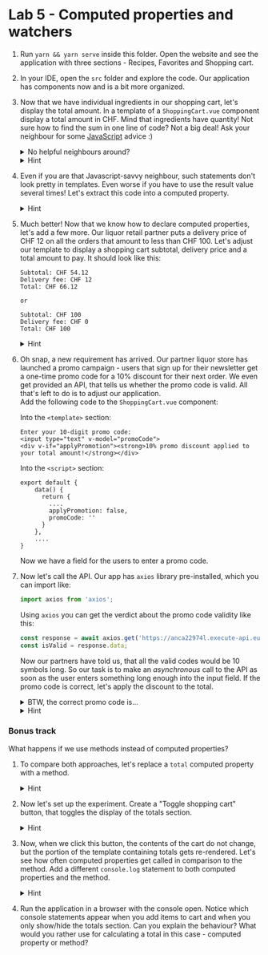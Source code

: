 # Lab 5 - Computed properties and watchers

1. Run `yarn && yarn serve` inside this folder. Open the website and see the application with three sections - Recipes, Favorites and Shopping cart. 
1. In your IDE, open the `src` folder and explore the code. Our application has components now and is a bit more organized.
1. Now that we have individual ingredients in our shopping cart, let's display the total amount.
In a template of a `ShoppingCart.vue` component display a total amount in CHF. Mind that ingredients have quantity!
Not sure how to find the sum in one line of code? Not a big deal! Ask your neighbour for some [JavaScript](https://developer.mozilla.org/en-US/docs/Web/JavaScript/Reference/Global_Objects/Array/reduce) advice :)

    <details>
    <summary>No helpful neighbours around?</summary>
    
    A little Javascript reminder!    
    `items` is an object, which in our case has a structure like
    
    ```js
    {
       Aperol: {
         price: 12.45,
         quantity: 3
       },
       Prosecco: {
         price: 11.45,
         quantity: 2
       },
       ....
    }
    ```  
    
    We would like to: 
    - iterate through all the values of this object
    - multiply price by quantity and sum the results up.
    
    We could of course write a classic loop, but this kind of code will not work in an template.
    
    To do such things in one line, we can use the [reduce](https://developer.mozilla.org/en-US/docs/Web/JavaScript/Reference/Global_Objects/Array/reduce) method.
    And to get all values of an object as an array, we can use [Object.values() function](https://developer.mozilla.org/en-US/docs/Web/JavaScript/Reference/Global_Objects/Object/values)   
    
    Isn't functional programming just lovely?
    </details>    

    <details>
    <summary>Hint</summary>
    
    ```vue
    <template>
      <section>
        <h1>Shopping cart</h1>
        <ul>
          <li v-for="(data, title) in items">
            {{title}} CHF {{data.price}}
            Qty: {{data.quantity}}
          </li>
        </ul>
        <p>
          Total: CHF {{Object.values(this.items).reduce((sum, item) => (sum + item.price * item.quantity), 0)}}
        </p>
      </section>
    </template>
    ```
    </details>

1. Even if you are that Javascript-savvy neighbour, such statements don't look pretty in templates.
Even worse if you have to use the result value several times! Let's extract this code into a computed property.

    <details>
    <summary>Hint</summary>

    ```vue
    <template>
      <section>
        <h1>Shopping cart</h1>
        <ul>
          <li v-for="(data, title) in items">
            {{title}} CHF {{data.price}}
            Qty: {{data.quantity}}
          </li>
        </ul>
        <p>
          Total: CHF {{total}}
        </p>
      </section>
    </template>
    
    <script>
      export default {
        props: {
          items: Object
        },
        computed: {
          total() {
            return Object.values(this.items).reduce((sum, item) => (sum + item.price * item.quantity), 0);
          }
        }
      }
    </script>
    ```
    </details>

1. Much better! Now that we know how to declare computed properties, let's add a few more.
Our liquor retail partner puts a delivery price of CHF 12 on all the orders that amount to less than CHF 100.
Let's adjust our template to display a shopping cart subtotal, delivery price and a total amount to pay.
It should look like this:

    ```text
    Subtotal: CHF 54.12
    Delivery fee: CHF 12
    Total: CHF 66.12
    
    or
    
    Subtotal: CHF 100
    Delivery fee: CHF 0
    Total: CHF 100
    ```  
    
    <details>
    <summary>Hint</summary>
    
    ```vue
    <template>
      <section>
        ....
        <p>
          Subtotal: CHF {{subtotal}}<br>
          Delivery fee: CHF {{deliveryFee}}<br>
          Total: CHF {{total}}
        </p>
      </section>
    </template>
    
    <script>
      export default {
        props: {
          items: Object
        },
        computed: {
          subtotal() {
            return Object.values(this.items).reduce((sum, item) => (sum + item.price * item.quantity), 0);
          },
          deliveryFee() {
            return this.subtotal < 100 ? 12 : 0;
          },
          total() {
            return this.subtotal + this.deliveryFee;
          }
        }
      }
    </script>
    ```
    </details>
    
1. Oh snap, a new requirement has arrived.
Our partner liquor store has launched a promo campaign - users that sign up for their newsletter get a one-time promo code for a 10% discount for their next order.
We even get provided an API, that tells us whether the promo code is valid.
All that's left to do is to adjust our application.   
Add the following code to the `ShoppingCart.vue` component:

    Into the `<template>` section:
    
    ```vue
    Enter your 10-digit promo code:
    <input type="text" v-model="promoCode">
    <div v-if="applyPromotion"><strong>10% promo discount applied to your total amount!</strong></div>
    ```
    
    Into the `<script>` section:
    
    ```vue
    export default {
        data() {
          return {
            ....
            applyPromotion: false,
            promoCode: ''
          }
        },
        ....
    }
    ```
    
    Now we have a field for the users to enter a promo code. 
    
1. Now let's call the API. Our app has `axios` library pre-installed, which you can import like: 

    ```js
    import axios from 'axios';
    ```
    
    Using `axios` you can get the verdict about the promo code validity like this:
    
    ```js
    const response = await axios.get('https://anca22974l.execute-api.eu-central-1.amazonaws.com/dev/isPromoCodeValid?promoCode=1234567890');
    const isValid = response.data;
    ```

    Now our partners have told us, that all the valid codes would be 10 symbols long.
    So our task is to make an *asynchronous* call to the API as soon as the user enters something long enough into the input field.
    If the promo code is correct, let's apply the discount to the total.
    
    <details>
    <summary>BTW, the correct promo code is...</summary>
    
    `drinks2019`
    </details>    
    
    <details>
    <summary>Hint</summary>
    
    ```vue
    <template>
      <section>
        ....
        Enter your 10-digit promo code:
        <input type="text" v-model="promoCode">
        <div v-if="applyPromotion"><strong>10% promo discount applied to your total amount!</strong></div>
        <p>
          Subtotal: CHF {{subtotal}}<br>
          Delivery fee: CHF {{deliveryFee}}<br>
          Total: CHF {{total}}
        </p>
      </section>
    </template>
    
    <script>
      import axios from 'axios';
      export default {
        ....
        computed: {
          ....
          total() {
            return (this.subtotal + this.deliveryFee) * (this.applyPromotion ? 0.9 : 1);
          }
        },
        watch: {
          // note the use of async/await here
          async promoCode(value) {
            if (value.length === 10) {
              const response = await axios.get(`https://anca22974l.execute-api.eu-central-1.amazonaws.com/dev/isPromoCodeValid?promoCode=${value}`);
              this.applyPromotion = response.data;
    
            } else {
              this.applyPromotion = false;
            }
          }
        }
      }
    </script>

    ```
    </details>

### Bonus track

What happens if we use methods instead of computed properties? 

1. To compare both approaches, let's replace a `total` computed property with a method.

    <details>
    <summary>Hint</summary>
    
    ```vue
    <template>
      <section>
        ....
        <p>
          Subtotal: CHF {{subtotal}}<br>
          Delivery fee: CHF {{deliveryFee}}<br>
          Total: CHF {{total()}}
        </p>
      </section>
    </template>
    
    <script>
      export default {
        props: {
          items: Object
        },
        computed: {
          subtotal() {
            return Object.values(this.items).reduce((sum, item) => (sum + item.price * item.quantity), 0);
          },
          deliveryFee() {
            return this.subtotal < 100 ? 12 : 0;
          }
        },
        methods: {
          total() {
            return this.subtotal + this.deliveryFee;
          }
        }
      }
    </script>
    ```
    </details>

1. Now let's set up the experiment. Create a "Toggle shopping cart" button, that toggles the display of the totals section.

     <details>
     <summary>Hint</summary>
     
     ```vue
     <template>
       <section>
         ....
         <button @click="showTotals = !showTotals">Show/hide totals</button>
         <p v-if="showTotals">
           Subtotal: CHF {{subtotal}}<br>
           Delivery fee: CHF {{deliveryFee}}<br>
           Total: CHF {{total()}}
         </p>
       </section>
     </template>
     
     <script>
       export default {
         data() {
           return {
             showTotals: true
           }
         },
         ....
       }
     </script>

     ```
     </details>

1. Now, when we click this button, the contents of the cart do not change, but the portion of the template containing totals gets re-rendered.
Let's see how often computed properties get called in comparison to the method.
Add a different `console.log` statement to both computed properties and the method.

    <details>
     <summary>Hint</summary>
     
     ```vue
     <script>
       export default {
         ....
         computed: {
           subtotal() {
             console.log('subtotal called');
             return Object.values(this.items).reduce((sum, item) => (sum + item.price * item.quantity), 0);
           },
           deliveryFee() {
             console.log('deliveryFee called');
             return this.subtotal < 100 ? 12 : 0;
           }
         },
         methods: {
           total() {
             console.log('total called');
             return this.subtotal + this.deliveryFee;
           }
         }
       }
     </script>

     ```
     </details>

1. Run the application in a browser with the console open.
Notice which console statements appear when you add items to cart and when you only show/hide the totals section.
Can you explain the behaviour?
What would you rather use for calculating a total in this case - computed property or method?

